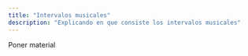```yaml
---
title: "Intervalos musicales"
description: "Explicando en que consiste los intervalos musicales"
---
```


Poner material